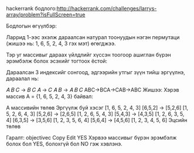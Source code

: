 hackerrank бодлого:http://hackerrank.com/challenges/larrys-array/problem?isFullScreen=true

Бодлогын өгүүлбэр:

Ларрид 1-ээс эхэлж дараалсан натурал тоонуудын нэгэн пермутаци (жишээ нь: 1, 6, 5, 2, 4, 3 гэх мэт) өгөгджээ.

Тэр уг массивыг дараах үйлдлийг хүссэн тоогоор ашиглан бүрэн эрэмбэлж болох эсэхийг тогтоох ёстой:

Дараалсан 3 индексийг сонгоод, эдгээрийн утгыг зүүн тийш эргүүлнэ, дараалал нь:

𝐴
𝐵
𝐶
→
𝐵
𝐶
𝐴
→
𝐶
𝐴
𝐵
→
𝐴
𝐵
𝐶
ABC→BCA→CAB→ABC
Жишээ:
Хэрэв массив A = {1, 6, 5, 2, 4, 3} байвал:

A массивийн төлөв	Эргүүлж буй хэсэг
[1, 6, 5, 2, 4, 3]	[6,5,2] → [5,2,6]
[1, 5, 2, 6, 4, 3]	[5,2,6] → [2,6,5]
[1, 2, 6, 5, 4, 3]	[5,4,3] → [4,3,5]
[1, 2, 6, 3, 5, 4]	[6,3,5] → [3,5,6]
[1, 2, 3, 5, 6, 4]	[5,6,4] → [4,5,6]
[1, 2, 3, 4, 5, 6]	Эцсийн төлөв

 Гаралт:
objectivec
Copy
Edit
YES
Хэрвээ массивыг бүрэн эрэмбэлж болох бол YES,
болохгүй бол NO гэж хэвлэнэ.
